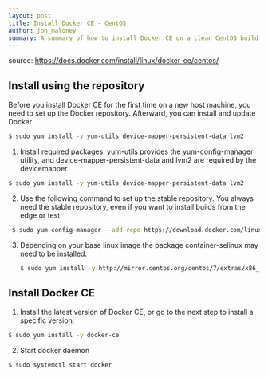 ```yaml
---
layout: post
title: Install Docker CE - CentOS
author: jon_maloney
summary: A summary of how to install Docker CE on a clean CentOS build. 
---
```


source: https://docs.docker.com/install/linux/docker-ce/centos/

Install using the repository
-----------------------------
Before you install Docker CE for the first time on a new host machine, you need to set up the Docker repository. Afterward, you can install and update Docker

  ```bash
  $ sudo yum install -y yum-utils device-mapper-persistent-data lvm2
  ```


1. Install required packages. yum-utils provides the yum-config-manager utility, and device-mapper-persistent-data and lvm2 are required by the devicemapper

  ```bash
  $ sudo yum install -y yum-utils device-mapper-persistent-data lvm2
  ```


2. Use the following command to set up the stable repository. You always need the stable repository, even if you want to install builds from the edge or test 

  ```bash
   $ sudo yum-config-manager --add-repo https://download.docker.com/linux/centos/docker-ce.repo
  ```

3. Depending on your base linux image the package container-selinux may need to be installed.

   ```bash
   $ sudo yum install -y http://mirror.centos.org/centos/7/extras/x86_64/Packages/container-selinux-2.42-1.gitad8f0f7.el7.noarch.rpm
   ```

Install Docker CE
------------------

1. Install the latest version of Docker CE, or go to the next step to install a specific version:
  
  ```bash
  $ sudo yum install -y docker-ce
  ```

2. Start docker daemon
   
  ```bash
  $ sudo systemctl start docker
  ```
